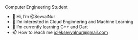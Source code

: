 
Computer Engineering Student
- 👋 Hi, I’m @SevvalNur
- 👀 I’m interested in Cloud Enginnering and Machine Learning
- 🌱 I’m currently learning C++ and Dart
- 📫 How to reach me icleksevvalnur@gmail.com

<!---
SevvalNur/SevvalNur is a ✨ special ✨ repository because its `README.md` (this file) appears on your GitHub profile.
You can click the Preview link to take a look at your changes.
--->
